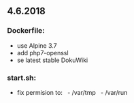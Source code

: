 ## 4.6.2018

### Dockerfile: 

* use Alpine 3.7
* add php7-openssl
* se latest stable DokuWiki
  

### start.sh:
* fix permision to:
   - /var/tmp
   - /var/run
